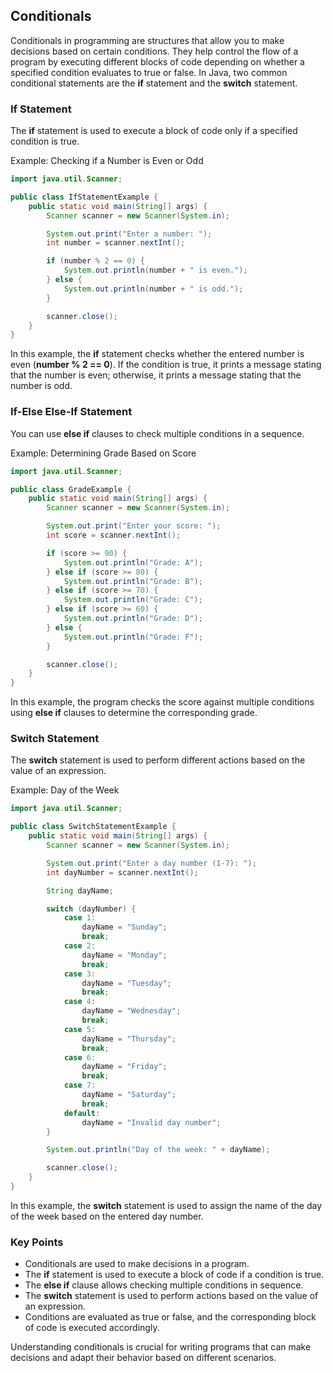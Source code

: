 ## Conditionals

Conditionals in programming are structures that allow you to make decisions based on certain conditions. They help control the flow of a program by executing different blocks of code depending on whether a specified condition evaluates to true or false. In Java, two common conditional statements are the **if** statement and the **switch** statement.

### If Statement
The **if** statement is used to execute a block of code only if a specified condition is true.

Example: Checking if a Number is Even or Odd
```java
import java.util.Scanner;

public class IfStatementExample {
    public static void main(String[] args) {
        Scanner scanner = new Scanner(System.in);

        System.out.print("Enter a number: ");
        int number = scanner.nextInt();

        if (number % 2 == 0) {
            System.out.println(number + " is even.");
        } else {
            System.out.println(number + " is odd.");
        }

        scanner.close();
    }
}
```
In this example, the **if** statement checks whether the entered number is even (**number % 2 == 0**). If the condition is true, it prints a message stating that the number is even; otherwise, it prints a message stating that the number is odd.

### If-Else Else-If Statement
You can use **else if** clauses to check multiple conditions in a sequence.

Example: Determining Grade Based on Score
```java
import java.util.Scanner;

public class GradeExample {
    public static void main(String[] args) {
        Scanner scanner = new Scanner(System.in);

        System.out.print("Enter your score: ");
        int score = scanner.nextInt();

        if (score >= 90) {
            System.out.println("Grade: A");
        } else if (score >= 80) {
            System.out.println("Grade: B");
        } else if (score >= 70) {
            System.out.println("Grade: C");
        } else if (score >= 60) {
            System.out.println("Grade: D");
        } else {
            System.out.println("Grade: F");
        }

        scanner.close();
    }
}
```
In this example, the program checks the score against multiple conditions using **else if** clauses to determine the corresponding grade.

### Switch Statement
The **switch** statement is used to perform different actions based on the value of an expression.

Example: Day of the Week
```java
import java.util.Scanner;

public class SwitchStatementExample {
    public static void main(String[] args) {
        Scanner scanner = new Scanner(System.in);

        System.out.print("Enter a day number (1-7): ");
        int dayNumber = scanner.nextInt();

        String dayName;

        switch (dayNumber) {
            case 1:
                dayName = "Sunday";
                break;
            case 2:
                dayName = "Monday";
                break;
            case 3:
                dayName = "Tuesday";
                break;
            case 4:
                dayName = "Wednesday";
                break;
            case 5:
                dayName = "Thursday";
                break;
            case 6:
                dayName = "Friday";
                break;
            case 7:
                dayName = "Saturday";
                break;
            default:
                dayName = "Invalid day number";
        }

        System.out.println("Day of the week: " + dayName);

        scanner.close();
    }
}
```
In this example, the **switch** statement is used to assign the name of the day of the week based on the entered day number.

### Key Points
- Conditionals are used to make decisions in a program.
- The **if** statement is used to execute a block of code if a condition is true.
- The **else if** clause allows checking multiple conditions in sequence.
- The **switch** statement is used to perform actions based on the value of an expression.
- Conditions are evaluated as true or false, and the corresponding block of code is executed accordingly.

Understanding conditionals is crucial for writing programs that can make decisions and adapt their behavior based on different scenarios.